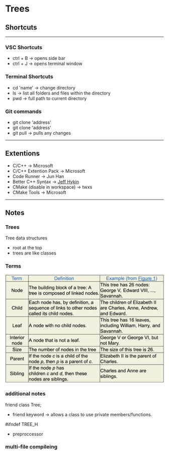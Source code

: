 # Trees

## Shortcuts
---
### VSC Shortcuts
- ctrl + B -> opens side bar
- ctrl + J -> opens terminal window

### Terminal Shortcuts
- cd 'name' -> change directory
- ls -> list all folders and files within the directory
- pwd -> full path to current directory

### Git commands
- git clone 'address'
- git clone 'address'
- git pull -> pulls any changes

---
## Extentions
- C/C++ -> Microsoft
- C/C++ Extention Pack -> Microsoft
- Code Runner -> Jun Han
- Better C++ Syntax -> [Jeff Hykin](https://marketplace.visualstudio.com/items?itemName=jeff-hykin.better-cpp-syntax)
- CMake (disable in workspace) -> twxs
- CMake Tools -> Microsoft

---
## Notes
### Trees
 Tree data structures
- root at the top
- trees are like classes
### Terms

![asd](Sc1.png)

### additional notes
friend class Tree;
- friend keyword -> allows a class to use private members/functions.

#ifndef TREE_H
- preproccessor 

### multi-file compileing